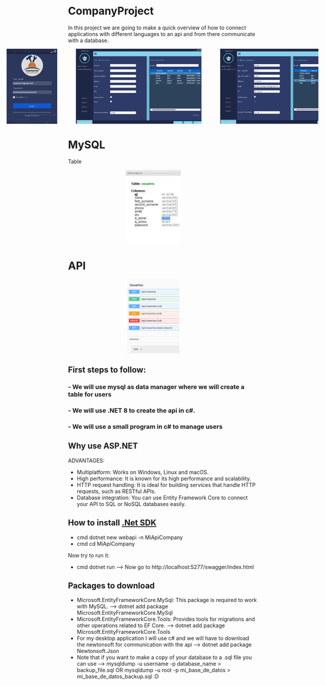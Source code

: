 # CompanyProject
In this project we are going to make a quick overview of how to connect applications with different languages to an api and from there communicate with a database.

<div style="display: flex; justify-content: center; align-items: center;" width="100%">
    <img src="images/login.jpg" alt="Logo del Proyecto" width="auto" height="200px" style="margin-right: 50px;">
    <img src="images/crud.jpg" alt="Logo del Proyecto" width="auto" height="200px" style="margin-right: 50px;">
    <img src="images/crud2.jpg" alt="Logo del Proyecto" width="auto" height="200px">
</div>

# MySQL
Table

<div style="display: flex; justify-content: center; align-items: center;" width="100%">
    <img src="images/tabla.jpg" alt="Logo del Proyecto" width="auto" height="200px" style="margin-right: 50px;">
</div>

# API

<div style="display: flex; justify-content: center; align-items: center;" width="100%">
    <img src="images/swag.jpg" alt="Logo del Proyecto" width="auto" height="200px" style="margin-right: 50px;">
</div>

## First steps to follow: 
### - We will use mysql as data manager where we will create a table for users
### - We will use .NET 8 to create the api in c#.
### - We will use a small program in c# to manage users

## Why use ASP.NET
ADVANTAGES:
- Multiplatform: Works on Windows, Linux and macOS.
- High performance: It is known for its high performance and scalability.
- HTTP request handling: It is ideal for building services that handle HTTP requests, such as RESTful APIs.
- Database integration: You can use Entity Framework Core to connect your API to SQL or NoSQL databases easily.

## How to install [.Net SDK](https://dotnet.microsoft.com/es-es/download)
- cmd dotnet new webapi -n MiApiCompany
- cmd cd MiApiCompany

Now try to run it:
- cmd dotnet run --> Now go to http://localhost:5277/swagger/index.html

## Packages to download
- Microsoft.EntityFrameworkCore.MySql: This package is required to work with MySQL. --> dotnet add package Microsoft.EntityFrameworkCore.MySql
- Microsoft.EntityFrameworkCore.Tools: Provides tools for migrations and other operations related to EF Core. --> dotnet add package Microsoft.EntityFrameworkCore.Tools
- For my desktop application I will use c# and we will have to download the newtonsoft for communication with the api --> dotnet add package Newtonsoft.Json
- Note that if you want to make a copy of your database to a .sql file you can use --> mysqldump -u username -p database_name > backup_file.sql OR mysqldump -u root -p mi_base_de_datos > mi_base_de_datos_backup.sql :D

